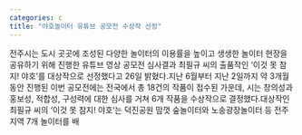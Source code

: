 ```yaml
---
categories: c
title: "야호놀이터 유튜브 공모전 수상작 선정"
---
```

전주시는 도시 곳곳에 조성된 다양한 놀이터의 이용률을 높이고 생생한 놀이터 현장을 공유하기 위해 진행한 유튜브 영상 공모전 심사결과 최필규 씨의 출품작인 ‘이것 못 참지! 야호’를 대상작으로 선정했다고 26일 밝혔다.지난 6월부터 지난 2일까지 약 3개월 동안 진행된 이번 공모전에는 전국에서 총 18건의 작품이 접수된 가운데, 시는 창의성과 홍보성, 적합성, 구성력에 대한 심사를 거쳐 6개 작품을 수상작으로 결정했다.대상작인 최필규 씨의 ‘이것 못 참지! 야호’는 덕진공원 맘껏 숲놀이터와 노송광장놀이터 등 전주지역 7개 놀이터를 배
